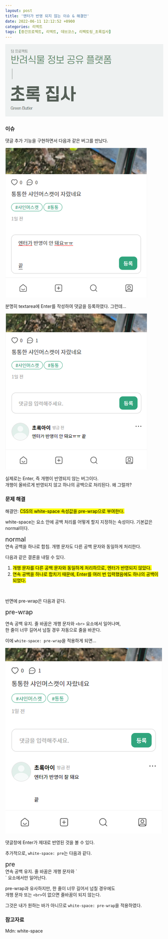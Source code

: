 ```yaml
---
layout: post
title: '엔터가 반영 되지 않는 이슈 & 해결안'
date: 2022-06-11 12:12:52 +0900
categories: 리액트
tags: [중간프로젝트, 리액트, 데브코스, 리팩토링_초록집사]
---
```


<img src="https://github.com/gitul0515/gitul0515.github.io/blob/main/_posts/image/greenbutler.png?raw=true" alt="초록집사 표지">

### 이슈

댓글 추가 기능을 구현하면서 다음과 같은 버그를 만났다. 

<img style="margin-left: 0" src="https://github.com/gitul0515/gitul0515.github.io/blob/main/_posts/image/22_06_11_1.png?raw=true" alt="TIL 이미지">

분명히 textarea에 Enter를 작성하여 댓글을 등록하였다. 그런데...

<img style="margin-left: 0" src="https://github.com/gitul0515/gitul0515.github.io/blob/main/_posts/image/22_06_11_2.png?raw=true" alt="TIL 이미지">

실제로는 Enter, 즉 개행이 반영되지 않는 버그이다.  
개행이 올바르게 반영되지 않고 하나의 공백으로 처리된다. 
왜 그럴까? 

### 문제 해결 
해결안: <mark>CSS의 white-space 속성값을 pre-wrap으로 부여한다.</mark> 

white-space는 요소 안에 공백 처리를 어떻게 할지 지정하는 속성이다. 기본값은 normal이다. 


<div style="font-size: 20px">normal</div> 
  연속 공백을 하나로 합침. 개행 문자도 다른 공백 문자와 동일하게 처리한다. 

다음과 같은 결론을 내릴 수 있다. 

1. <mark>개행 문자를 다른 공백 문자와 동일하게 처리하므로, 엔터가 반영되지 않았다.</mark> 
2. <mark>연속 공백을 하나로 합치기 때문에, Enter를 여러 번 입력했음에도 하나의 공백이 되었다.</mark> 
<br>

반면에 pre-wrap은 다음과 같다. 

<div style="font-size: 20px">pre-wrap</div>
  
  연속 공백 유지. 줄 바꿈은 개행 문자와 `<br>` 요소에서 일어나며,  
  한 줄이 너무 길어서 넘칠 경우 자동으로 줄을 바꾼다. 

  이에 `white-space: pre-wrap`을 적용하게 되면...

<img style="margin-left: 0" src="https://github.com/gitul0515/gitul0515.github.io/blob/main/_posts/image/22_06_11_4.png?raw=true" alt="TIL 이미지">

댓글창에 Enter가 제대로 반영된 것을 볼 수 있다. 

추가적으로, `white-space: pre`는 다음과 같다. 

<div style="font-size: 20px">pre</div>
연속 공백 유지. 줄 바꿈은 개행 문자와 `<br>` 요소에서만 일어난다.

pre-wrap과 유사하지만, 한 줄이 너무 길어서 넘칠 경우에도  
개행 문자 또는 `<br>`이 없으면 줄바꿈이 되지 않는다.  

그것은 내가 원하는 바가 아니므로 `white-space: pre-wrap`을 적용하였다. 

### 참고자료
Mdn: white-space
